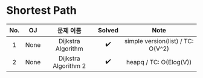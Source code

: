 # Shortest Path


|          No.          |        OJ        |        문제 이름         |        Solved         |     Note   |
| :-----: |  :--------: |:---------------------: | :-----: |:-----: |
| 1 | None | Dijkstra Algorithm | ✔️ | simple version(list) / TC: O(V^2) |
| 2 | None | Dijkstra Algorithm 2 | ✔️ | heapq / TC: O(Elog(V)) |